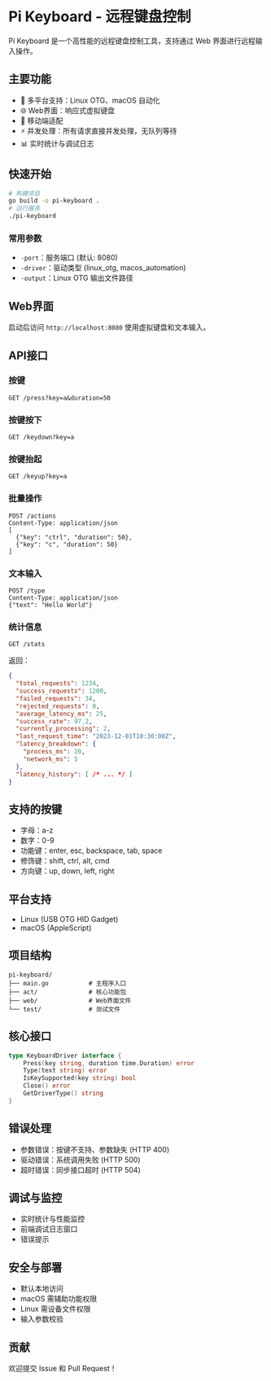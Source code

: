 # Pi Keyboard - 远程键盘控制

Pi Keyboard 是一个高性能的远程键盘控制工具，支持通过 Web 界面进行远程输入操作。

## 主要功能
- 🎯 多平台支持：Linux OTG、macOS 自动化
- 🌐 Web界面：响应式虚拟键盘
- 📱 移动端适配
- ⚡ 并发处理：所有请求直接并发处理，无队列等待
- 📊 实时统计与调试日志

## 快速开始

```bash
# 构建项目
go build -o pi-keyboard .
# 运行服务
./pi-keyboard
```

### 常用参数
- `-port`：服务端口 (默认: 8080)
- `-driver`：驱动类型 (linux_otg, macos_automation)
- `-output`：Linux OTG 输出文件路径

## Web界面
启动后访问 `http://localhost:8080` 使用虚拟键盘和文本输入。

## API接口

### 按键
```http
GET /press?key=a&duration=50
```

### 按键按下
```http
GET /keydown?key=a
```

### 按键抬起
```http
GET /keyup?key=a
```

### 批量操作
```http
POST /actions
Content-Type: application/json
[
  {"key": "ctrl", "duration": 50},
  {"key": "c", "duration": 50}
]
```

### 文本输入
```http
POST /type
Content-Type: application/json
{"text": "Hello World"}
```

### 统计信息
```http
GET /stats
```
返回：
```json
{
  "total_requests": 1234,
  "success_requests": 1200,
  "failed_requests": 34,
  "rejected_requests": 0,
  "average_latency_ms": 25,
  "success_rate": 97.2,
  "currently_processing": 2,
  "last_request_time": "2023-12-01T10:30:00Z",
  "latency_breakdown": {
    "process_ms": 20,
    "network_ms": 5
  },
  "latency_history": [ /* ... */ ]
}
```

## 支持的按键
- 字母：a-z
- 数字：0-9
- 功能键：enter, esc, backspace, tab, space
- 修饰键：shift, ctrl, alt, cmd
- 方向键：up, down, left, right

## 平台支持
- Linux (USB OTG HID Gadget)
- macOS (AppleScript)

## 项目结构
```
pi-keyboard/
├── main.go           # 主程序入口
├── act/              # 核心功能包
├── web/              # Web界面文件
└── test/             # 测试文件
```

## 核心接口
```go
type KeyboardDriver interface {
    Press(key string, duration time.Duration) error
    Type(text string) error
    IsKeySupported(key string) bool
    Close() error
    GetDriverType() string
}
```

## 错误处理
- 参数错误：按键不支持、参数缺失 (HTTP 400)
- 驱动错误：系统调用失败 (HTTP 500)
- 超时错误：同步接口超时 (HTTP 504)

## 调试与监控
- 实时统计与性能监控
- 前端调试日志窗口
- 错误提示

## 安全与部署
- 默认本地访问
- macOS 需辅助功能权限
- Linux 需设备文件权限
- 输入参数校验

## 贡献
欢迎提交 Issue 和 Pull Request！